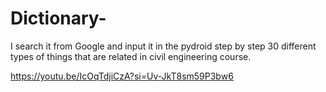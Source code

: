 # Dictionary-
I search it from Google and input it in the pydroid step by step 30 different types of things that are related in civil engineering course.

https://youtu.be/IcOqTdjiCzA?si=Uv-JkT8sm59P3bw6